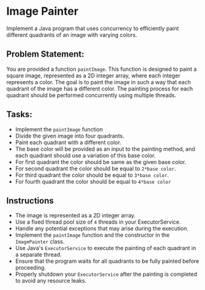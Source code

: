 # Image Painter
Implement a Java program that uses concurrency to efficiently paint different quadrants of an image with 
varying colors.

## Problem Statement:
You are provided a function `paintImage`. This function is designed to paint a square image, represented as a 2D 
integer array, where each integer represents a color. The goal is to paint the image in such a way that each quadrant of
the image has a different color. The painting process for each quadrant should be performed concurrently using multiple 
threads.

## Tasks:

- Implement the `paintImage` function 
- Divide the given image into four quadrants.
- Paint each quadrant with a different color. 
- The base color will be provided as an input to the painting method, and each quadrant should use a variation of this 
  base color.
- For first quadrant the color should be same as the given base color.
- For second quadrant the color should be equal to `2*base color`.
- For third quadrant the color should be equal to `3*base color`.
- For fourth quadrant the color should be equal to `4*base color`


## Instructions
- The image is represented as a 2D integer array.
- Use a fixed thread pool size of `4` threads in your ExecutorService.
- Handle any potential exceptions that may arise during the execution.
- Implement the `paintImage` function and the constructor in the `ImagePainter` class.
- Use Java's `ExecutorService` to execute the painting of each quadrant in a separate thread.
- Ensure that the program waits for all quadrants to be fully painted before proceeding.
- Properly shutdown your `ExecutorService` after the painting is completed to avoid any resource leaks.